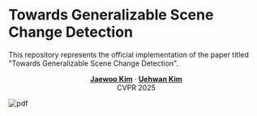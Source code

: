 # Towards Generalizable Scene Change Detection

This repository represents the official implementation of the paper titled "Towards Generalizable Scene Change Detection".

<p align="center">
  <a href=""><strong>Jaewoo Kim</strong></a>
  ·  
  <a href=""><strong>Uehwan Kim</strong></a>
  <br>
  CVPR 2025
</p>

![pdf](https://drive.google.com/file/d/10AsFQwnPEuP1BFS9p7APCNmfoPvJpmd2/view?usp=sharing)
